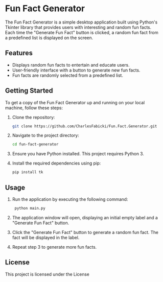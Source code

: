 # Fun Fact Generator

The Fun Fact Generator is a simple desktop application built using Python's Tkinter library that provides users with interesting and random fun facts. Each time the "Generate Fun Fact" button is clicked, a random fun fact from a predefined list is displayed on the screen.

## Features

- Displays random fun facts to entertain and educate users.
- User-friendly interface with a button to generate new fun facts.
- Fun facts are randomly selected from a predefined list.

## Getting Started

To get a copy of the Fun Fact Generator up and running on your local machine, follow these steps:

1. Clone the repository:

   ```bash
   git clone https://github.com/CharlesFabicki/Fun.Fact.Generator.git
	```
2. Navigate to the project directory:
   ```bash
   cd fun-fact-generator
	```
3. Ensure you have Python installed. This project requires Python 3.

4. Install the required dependencies using pip:
   ```bash
   pip install tk
	```
## Usage
1. Run the application by executing the following command:
   ```bash
	python main.py
   ```
   
2. The application window will open, displaying an initial empty label and a "Generate Fun Fact" button.

3. Click the "Generate Fun Fact" button to generate a random fun fact. The fact will be displayed in the label.

4. Repeat step 3 to generate more fun facts.

## License
This project is licensed under the License
